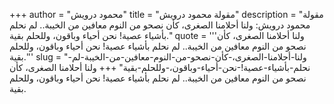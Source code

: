 +++
author = "محمود درويش"
title = "مقولة محمود درويش"
description = "مقولة محمود درويش: ولنا أحلامنا الصغرى، كأن نصحو من النوم معافين من الخيبة.. لم نحلم بأشياء عصية! نحن أحياء وباقون، وللحلم بقية."
quote = '''ولنا أحلامنا الصغرى، كأن نصحو من النوم معافين من الخيبة.. لم نحلم بأشياء عصية! نحن أحياء وباقون، وللحلم بقية.'''
slug = "ولنا-أحلامنا-الصغرى،-كأن-نصحو-من-النوم-معافين-من-الخيبة-لم-نحلم-بأشياء-عصية!-نحن-أحياء-وباقون،-وللحلم-بقية"
+++
ولنا أحلامنا الصغرى، كأن نصحو من النوم معافين من الخيبة.. لم نحلم بأشياء عصية! نحن أحياء وباقون، وللحلم بقية.
